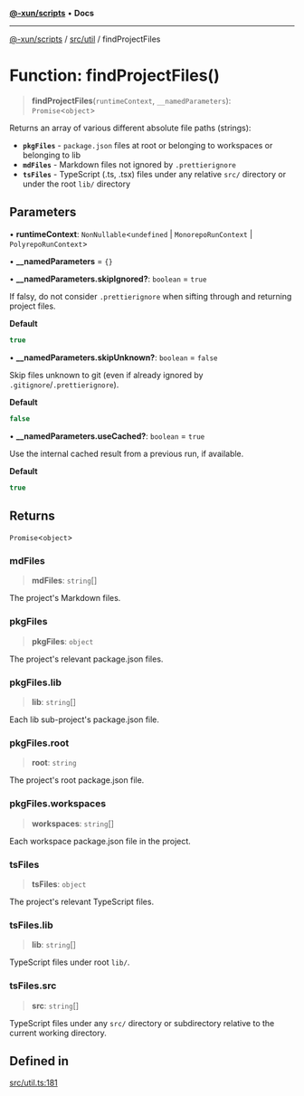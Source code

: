 [**@-xun/scripts**](../../../README.md) • **Docs**

***

[@-xun/scripts](../../../README.md) / [src/util](../README.md) / findProjectFiles

# Function: findProjectFiles()

> **findProjectFiles**(`runtimeContext`, `__namedParameters`): `Promise`\<`object`\>

Returns an array of various different absolute file paths (strings):

- **`pkgFiles`** - `package.json` files at root or belonging to workspaces or
  belonging to lib
- **`mdFiles`** - Markdown files not ignored by `.prettierignore`
- **`tsFiles`** - TypeScript (.ts, .tsx) files under any relative `src/`
  directory or under the root `lib/` directory

## Parameters

• **runtimeContext**: `NonNullable`\<`undefined` \| `MonorepoRunContext` \| `PolyrepoRunContext`\>

• **\_\_namedParameters** = `{}`

• **\_\_namedParameters.skipIgnored?**: `boolean` = `true`

If falsy, do not consider `.prettierignore` when sifting through and
returning project files.

**Default**

```ts
true
```

• **\_\_namedParameters.skipUnknown?**: `boolean` = `false`

Skip files unknown to git (even if already ignored by
`.gitignore`/`.prettierignore`).

**Default**

```ts
false
```

• **\_\_namedParameters.useCached?**: `boolean` = `true`

Use the internal cached result from a previous run, if available.

**Default**

```ts
true
```

## Returns

`Promise`\<`object`\>

### mdFiles

> **mdFiles**: `string`[]

The project's Markdown files.

### pkgFiles

> **pkgFiles**: `object`

The project's relevant package.json files.

### pkgFiles.lib

> **lib**: `string`[]

Each lib sub-project's package.json file.

### pkgFiles.root

> **root**: `string`

The project's root package.json file.

### pkgFiles.workspaces

> **workspaces**: `string`[]

Each workspace package.json file in the project.

### tsFiles

> **tsFiles**: `object`

The project's relevant TypeScript files.

### tsFiles.lib

> **lib**: `string`[]

TypeScript files under root `lib/`.

### tsFiles.src

> **src**: `string`[]

TypeScript files under any `src/` directory or subdirectory relative to
the current working directory.

## Defined in

[src/util.ts:181](https://github.com/Xunnamius/xscripts/blob/154567d6fca3f6cf244137e710b029af872e1d9e/src/util.ts#L181)
